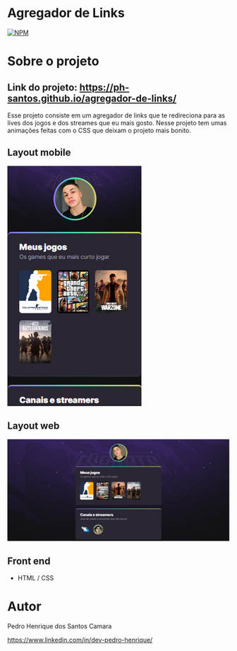 # Agregador de Links  
[![NPM](https://img.shields.io/npm/l/react)](https://github.com/ph-santos/exemplo-readme/blob/main/LICENCE) 

# Sobre o projeto

## Link do projeto: https://ph-santos.github.io/agregador-de-links/
Esse projeto consiste em um agregador de links que te redireciona para as lives dos jogos e dos streames que eu mais gosto. Nesse projeto tem umas animações feitas com o CSS que deixam o projeto mais bonito.

## Layout mobile
![Mobile 1](https://github.com/ph-santos/agregador-de-links/blob/main/assets/images/img-phone.png)


## Layout web
![Web 1](https://github.com/ph-santos/agregador-de-links/blob/main/assets/images/img-pc.png)


## Front end
- HTML / CSS 


# Autor

Pedro Henrique dos Santos Camara

https://www.linkedin.com/in/dev-pedro-henrique/


